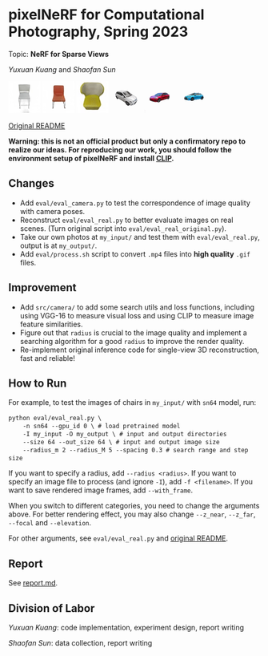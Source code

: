 # pixelNeRF for Computational Photography, Spring 2023

Topic: **NeRF for Sparse Views**

*Yuxuan Kuang* and *Shaofan Sun*

![](readme-img/chair1.gif) ![](readme-img/chair2.gif) ![](readme-img/chair3.gif) ![](readme-img/car1.gif) ![](readme-img/car2.gif) ![](readme-img/car3.gif)

[Original README](./README_original.md)

**Warning: this is not an official product but only a confirmatory repo to realize our ideas. For reproducing our work, you should follow the environment setup of pixelNeRF and install [CLIP](https://github.com/openai/CLIP).**

## Changes

- Add `eval/eval_camera.py` to test the correspondence of image quality with camera poses.
- Reconstruct `eval/eval_real.py` to better evaluate images on real scenes. (Turn original script into `eval/eval_real_original.py`).
- Take our own photos at `my_input/` and test them with `eval/eval_real.py`, output is at `my_output/`.
- Add `eval/process.sh` script to convert `.mp4` files into **high quality** `.gif` files.

## Improvement

- Add `src/camera/` to add some search utils and loss functions, including using VGG-16 to measure visual loss and using CLIP to measure image feature similarities.
- Figure out that `radius` is crucial to the image quality and implement a searching algorithm for a good `radius` to improve the render quality.
- Re-implement original inference code for single-view 3D reconstruction, fast and reliable!

## How to Run

For example, to test the images of chairs in `my_input/` with `sn64` model, run:

```shell
python eval/eval_real.py \
    -n sn64 --gpu_id 0 \ # load pretrained model
    -I my_input -O my_output \ # input and output directories
    --size 64 --out_size 64 \ # input and output image size
    --radius_m 2 --radius_M 5 --spacing 0.3 # search range and step size
```

If you want to specify a radius, add `--radius <radius>`. If you want to specify an image file to process (and ignore `-I`), add `-f <filename>`. If you want to save rendered image frames, add `--with_frame`.

When you switch to different categories, you need to change the arguments above. For better rendering effect, you may also change `--z_near`, `--z_far`, `--focal` and `--elevation`.

For other arguments, see `eval/eval_real.py` and [original README](./README_original.md).

## Report

See [report.md](readme-img/report.md).

## Division of Labor

*Yuxuan Kuang*: code implementation, experiment design, report writing

*Shaofan Sun*: data collection, report writing
